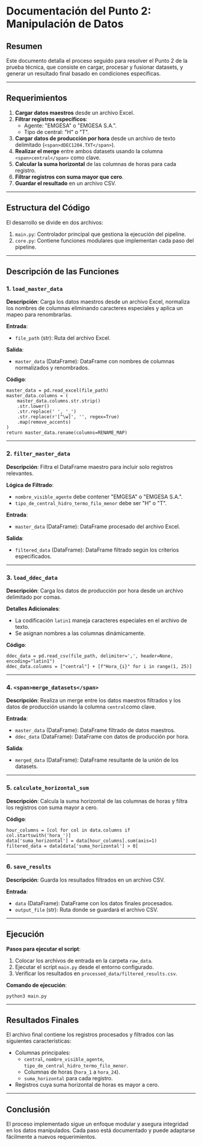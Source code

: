 # Documentación del Punto 2: Manipulación de Datos

## Resumen

Este documento detalla el proceso seguido para resolver el Punto 2 de la prueba técnica, que consiste en cargar, procesar y fusionar datasets, y generar un resultado final basado en condiciones específicas.

---

## Requerimientos

1. **Cargar datos maestros** desde un archivo Excel.
2. **Filtrar registros específicos**:
   * Agente: "EMGESA" o "EMGESA S.A.".
   * Tipo de central: "H" o "T".
3. **Cargar datos de producción por hora** desde un archivo de texto delimitado (`<span>dDEC1204.TXT</span>`).
4. **Realizar el merge** entre ambos datasets usando la columna `<span>central</span>` como clave.
5. **Calcular la suma horizontal** de las columnas de horas para cada registro.
6. **Filtrar registros con suma mayor que cero**.
7. **Guardar el resultado** en un archivo CSV.

---

## Estructura del Código

El desarrollo se divide en dos archivos:

1. `main.py`: Controlador principal que gestiona la ejecución del pipeline.
2. `core.py`: Contiene funciones modulares que implementan cada paso del pipeline.

---

## Descripción de las Funciones

### 1. `load_master_data`

**Descripción**:
Carga los datos maestros desde un archivo Excel, normaliza los nombres de columnas eliminando caracteres especiales y aplica un mapeo para renombrarlas.

**Entrada**:

* `file_path` (str): Ruta del archivo Excel.

**Salida**:

* `master_data` (DataFrame): DataFrame con nombres de columnas normalizados y renombrados.

**Código**:

```
master_data = pd.read_excel(file_path)
master_data.columns = (
    master_data.columns.str.strip()
    .str.lower()
    .str.replace(' ', '_')
    .str.replace(r'[^\w]', '', regex=True)
    .map(remove_accents)
)
return master_data.rename(columns=RENAME_MAP)
```

---

### 2. `filter_master_data`

**Descripción**:
Filtra el DataFrame maestro para incluir solo registros relevantes.

**Lógica de Filtrado**:

* `nombre_visible_agente` debe contener "EMGESA" o "EMGESA S.A.".
* `tipo_de_central_hidro_termo_filo_menor` debe ser "H" o "T".

**Entrada**:

* `master_data` (DataFrame): DataFrame procesado del archivo Excel.

**Salida**:

* `filtered_data` (DataFrame): DataFrame filtrado según los criterios especificados.

---

### 3. `load_ddec_data`

**Descripción**:
Carga los datos de producción por hora desde un archivo delimitado por comas.

**Detalles Adicionales**:

* La codificación `latin1` maneja caracteres especiales en el archivo de texto.
* Se asignan nombres a las columnas dinámicamente.

**Código**:

```
ddec_data = pd.read_csv(file_path, delimiter=',', header=None, encoding="latin1")
ddec_data.columns = ["central"] + [f"Hora_{i}" for i in range(1, 25)]
```

---

### 4. `<span>merge_datasets</span>`

**Descripción**:
Realiza un merge entre los datos maestros filtrados y los datos de producción usando la columna `central`como clave.

**Entrada**:

* `master_data` (DataFrame): DataFrame filtrado de datos maestros.
* `ddec_data` (DataFrame): DataFrame con datos de producción por hora.

**Salida**:

* `merged_data` (DataFrame): DataFrame resultante de la unión de los datasets.

---

### 5. `calculate_horizontal_sum`

**Descripción**:
Calcula la suma horizontal de las columnas de horas y filtra los registros con suma mayor a cero.

**Código**:

```
hour_columns = [col for col in data.columns if col.startswith('hora_')]
data['suma_horizontal'] = data[hour_columns].sum(axis=1)
filtered_data = data[data['suma_horizontal'] > 0]
```

---

### 6. `save_results`

**Descripción**:
Guarda los resultados filtrados en un archivo CSV.

**Entrada**:

* `data` (DataFrame): DataFrame con los datos finales procesados.
* `output_file` (str): Ruta donde se guardará el archivo CSV.

---

## Ejecución

**Pasos para ejecutar el script**:

1. Colocar los archivos de entrada en la carpeta `raw_data`.
2. Ejecutar el script `main.py` desde el entorno configurado.
3. Verificar los resultados en `processed_data/filtered_results.csv`.

**Comando de ejecución**:

```
python3 main.py
```

---

## Resultados Finales

El archivo final contiene los registros procesados y filtrados con las siguientes características:

* Columnas principales:
  * `central`, `nombre_visible_agente`, `tipo_de_central_hidro_termo_filo_menor`.
  * Columnas de horas (`hora_1` a `hora_24`).
  * `suma_horizontal` para cada registro.
* Registros cuya suma horizontal de horas es mayor a cero.

---

## Conclusión

El proceso implementado sigue un enfoque modular y asegura integridad en los datos manipulados. Cada paso está documentado y puede adaptarse fácilmente a nuevos requerimientos.
